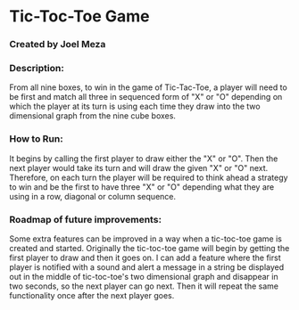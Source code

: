 # Tic-Toc-Toe Game
### Created by Joel Meza
### Description: 

From all nine boxes, to win in the game of Tic-Tac-Toe, a player will need to be first and match all three in sequenced form of "X" or "O" depending on which the player at its turn is using each time they draw into the two dimensional graph from the nine cube boxes. 

### How to Run:

It begins by calling the first player to draw either the "X" or "O". Then the next player would take its turn and will draw the given "X" or "O" next. Therefore, on each turn the player will be required to think ahead a strategy to win and be the first to have three "X" or "O" depending what they are using in a row, diagonal or column sequence. 

### Roadmap of future improvements:
Some extra features can be improved in a way when a tic-toc-toe game is created and started. Originally the tic-toc-toe game will begin by getting the first player to draw and then it goes on. I can add a feature where the first player is notified with a sound and alert a message in a string be displayed out in the middle of tic-toc-toe's two dimensional graph and disappear in two seconds, so the next player can go next. Then it will repeat the same functionality once after the next player goes.
